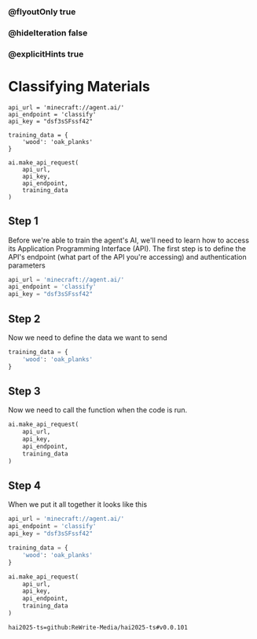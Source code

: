 ### @flyoutOnly true
### @hideIteration false
### @explicitHints true

# Classifying Materials

```python-template
api_url = 'minecraft://agent.ai/'
api_endpoint = 'classify'
api_key = "dsf3sSFssf42"

training_data = {
    'wood': 'oak_planks'
}

ai.make_api_request(
    api_url,
    api_key,
    api_endpoint,
    training_data
)
```

## Step 1
Before we're able to train the agent's AI, we'll need to learn how to access its Application Programming Interface (API). The first step is to define the API's endpoint (what part of the API you're accessing) and authentication parameters

```python
api_url = 'minecraft://agent.ai/'
api_endpoint = 'classify'
api_key = "dsf3sSFssf42"
```



## Step 2
Now we need to define the data we want to send

```python
training_data = {
    'wood': 'oak_planks'
}

```

## Step 3
Now we need to call the function when the code is run.

```python
ai.make_api_request(
    api_url,
    api_key,
    api_endpoint,
    training_data
)
```

## Step 4
When we put it all together it looks like this

     
```python
api_url = 'minecraft://agent.ai/'
api_endpoint = 'classify'
api_key = "dsf3sSFssf42"

training_data = {
    'wood': 'oak_planks'
}

ai.make_api_request(
    api_url,
    api_key,
    api_endpoint,
    training_data
)

```  

```package
hai2025-ts=github:ReWrite-Media/hai2025-ts#v0.0.101
```
